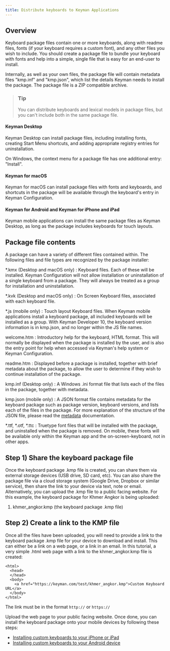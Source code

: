 ```yaml
---
title: Distribute keyboards to Keyman Applications
---
```


## Overview

Keyboard package files contain one or more keyboards, along with readme
files, fonts (if your keyboard requires a custom font), and any other
files you wish to include. You should create a package file to bundle
your keyboard with fonts and help into a simple, single file that is
easy for an end-user to install.

Internally, as well as your own files, the package file will contain
metadata files "kmp.inf" and "kmp.json", which list the details Keyman
needs to install the package. The package file is a ZIP compatible
archive.

> ### Tip
> You can distribute keyboards and lexical models in package files, but you can't include both in the same package file.

#### Keyman Desktop

Keyman Desktop can install package files, including installing fonts,
creating Start Menu shortcuts, and adding appropriate registry entries
for uninstallation.

On Windows, the context menu for a package file has one additional
entry: "Install".

#### Keyman for macOS

Keyman for macOS can install package files with fonts and keyboards, and
shortcuts in the package will be available through the keyboard's entry
in Keyman Configuration.

#### Keyman for Android and Keyman for iPhone and iPad

Keyman mobile applications can install the same package files as Keyman
Desktop, as long as the package includes keyboards for touch layouts.

## Package file contents

A package can have a variety of different files contained within. The
following files and file types are recognized by the package installer:

\*.kmx (Desktop and macOS only)
:   Keyboard files. Each of these will be installed. Keyman
    Configuration will not allow installation or uninstallation of a
    single keyboard from a package. They will always be treated as a
    group for installation and uninstallation.

\*.kvk (Desktop and macOS only)
:   On Screen Keyboard files, associated with each keyboard file.

\*.js (mobile only)
:   Touch layout Keyboard files. When Keyman mobile applications install
    a keyboard package, all included keyboards will be installed as a
    group. With Keyman Developer 10, the keyboard version information is
    in kmp.json, and no longer within the JS file names.

welcome.htm
:   Introductory help for the keyboard, HTML format. This will normally
    be displayed when the package is installed by the user, and is also
    the entry point for help when accessed via Keyman's help system or
    Keyman Configuration.

readme.htm
:   Displayed before a package is installed, together with brief
    metadata about the package, to allow the user to determine if they
    wish to continue installation of the package.

kmp.inf (Desktop only)
:   A Windows .ini format file that lists each of the files in the
    package, together with metadata.

kmp.json (mobile only)
:   A JSON format file contains metadata for the keyboard package such
    as package version, keyboard versions, and lists each of the files
    in the package. For more explanation of the structure of the JSON
    file, please read the
    [metadata](../../reference/file-types/metadata) documentation.

\*.ttf, \*.otf, \*.ttc
:   Truetype font files that will be installed with the package, and
    uninstalled when the package is removed. On mobile, these fonts will
    be available only within the Keyman app and the on-screen-keyboard,
    not in other apps.

## Step 1) Share the keyboard package file

Once the keyboard package .kmp file is created, you can share them via
external storage devices (USB drive, SD card, etc). You can also share
the package file via a cloud storage system (Google Drive, Dropbox or
similar service), then share the link to your device via text, note or
email. Alternatively, you can upload the .kmp file to a public facing
website. For this example, the keyboard package for Khmer Angkor is
being uploaded:

1.  khmer_angkor.kmp (the keyboard package .kmp file)

## Step 2) Create a link to the KMP file

Once all the files have been uploaded, you will need to provide a link
to the keyboard package .kmp file for your device to download and
install. This can either be a link on a web page, or a link in an email.
In this tutorial, a very simple .html web page with a link to the
khmer_angkor.kmp file is created:

``` markup
<html>
  <head>
  </head>
  <body>
    <a href="https://keyman.com/test/khmer_angkor.kmp">Custom Keyboard URL</a>
  </body>
</html>
```

The link must be in the format `http://` or `https://`

Upload the web page to your public facing website. Once done, you can
install the keyboard package onto your mobile devices by following these
steps:

-   [Installing custom keyboards to your iPhone or
    iPad](install-kmp-ios)
-   [Installing custom keyboards to your Android
    device](install-kmp-android)
